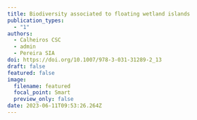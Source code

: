 ```yaml
---
title: Biodiversity associated to floating wetland islands
publication_types:
  - "1"
authors:
  - Calheiros CSC
  - admin
  - Pereira SIA
doi: https://doi.org/10.1007/978-3-031-31289-2_13
draft: false
featured: false
image:
  filename: featured
  focal_point: Smart
  preview_only: false
date: 2023-06-11T09:53:26.264Z
---
```

